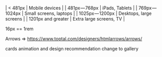 | < 481px               | Mobile devices          |
| 481px — 768px         | iPads, Tablets          |
| 769px — 1024px        | Small screens, laptops  |
| 1025px — 1200px       | Desktops, large screens |
| 1201px and greater    | Extra large screens, TV |

16px == 1rem

Arrows => https://www.toptal.com/designers/htmlarrows/arrows/

cards animation and design
recommendation change to gallery
